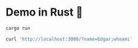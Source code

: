 # Demo in Rust 🦀

```bash
cargo run
```

```bash
curl 'http://localhost:3000/?name=Edgar;whoami'
```